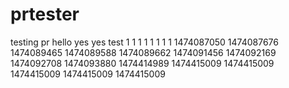 # prtester
testing pr
hello
yes
yes
test
1
1
1
1
1
1
1
1
1474087050
1474087676
1474089465
1474089588
1474089662
1474091456
1474092169
1474092708
1474093880
1474414989
1474415009
1474415009
1474415009
1474415009
1474415009
